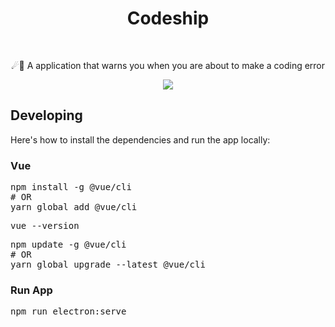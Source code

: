 <h1 align="center">  Codeship</h1>
<br>
<p align="center">☄🌌️ A application that warns you when you are about to make a coding error</p>
<p align="center"><img src="https://media1.giphy.com/media/RFdOyDT5VhdSVr1MgD/giphy.gif"> </p>

<h2>Developing</h2>
Here's how to install the dependencies and run the app locally:

<h3>Vue</h3>
<pre>
npm install -g @vue/cli
# OR
yarn global add @vue/cli</pre>

<pre>
vue --version</pre>

<pre>
npm update -g @vue/cli
# OR
yarn global upgrade --latest @vue/cli</pre>

<h3> Run App</h3>
<pre>
npm run electron:serve</pre>

